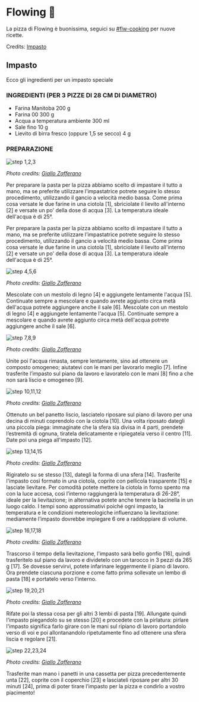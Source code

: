 # Flowing 🍕

La pizza di Flowing è buonissima, seguici su [#flw-cooking]() per nuove ricette.

Credits: [Impasto](https://ricette.giallozafferano.it/Impasto-per-pizza.html)

## Impasto

Ecco gli ingredienti per un impasto speciale

### INGREDIENTI (PER 3 PIZZE DI 28 CM DI DIAMETRO)

- Farina Manitoba 200 g
- Farina 00 300 g
- Acqua a temperatura ambiente 300 ml
- Sale fino 10 g
- Lievito di birra fresco (oppure 1,5 se secco) 4 g

### PREPARAZIONE

![step 1,2,3](https://ricette.giallozafferano.it/images/ricette/238/23808/23808_draft-impasto-per-pizza_strip_1-3.jpg)

*Photo credits: [Giallo Zafferano](https://ricette.giallozafferano.it/)*

Per preparare la pasta per la pizza abbiamo scelto di impastare il tutto a mano, ma se preferite utilizzare l’impastatrice potrete seguire lo stesso procedimento, utilizzando il gancio a velocità medio bassa. Come prima cosa versate le due farine in una ciotola [1], sbriciolate il lievito all'interno [2] e versate un po' della dose di acqua [3]. La temperatura ideale dell'acqua è di 25°.

Per preparare la pasta per la pizza abbiamo scelto di impastare il tutto a mano, ma se preferite utilizzare l’impastatrice potrete seguire lo stesso procedimento, utilizzando il gancio a velocità medio bassa. Come prima cosa versate le due farine in una ciotola [1], sbriciolate il lievito all'interno [2] e versate un po' della dose di acqua [3]. La temperatura ideale dell'acqua è di 25°.

![step 4,5,6](https://ricette.giallozafferano.it/images/ricette/238/23808/23808_draft-impasto-per-pizza_strip_4-6.jpg)

*Photo credits: [Giallo Zafferano](https://ricette.giallozafferano.it/)*

Mescolate con un mestolo di legno [4] e aggiungete lentamente l'acqua [5]. Continuate sempre a mescolare e quando avrete aggiunto circa metà dell'acqua potrete aggiungere anche il sale [6].
Mescolate con un mestolo di legno [4] e aggiungete lentamente l'acqua [5]. Continuate sempre a mescolare e quando avrete aggiunto circa metà dell'acqua potrete aggiungere anche il sale [6].

![step 7,8,9](https://ricette.giallozafferano.it/images/ricette/238/23808/23808_draft-impasto-per-pizza_strip_7-9.jpg)

*Photo credits: [Giallo Zafferano](https://ricette.giallozafferano.it/)*

Unite poi l'acqua rimasta, sempre lentamente, sino ad ottenere un composto omogeneo; aiutatevi con le mani per lavorarlo meglio [7]. Infine trasferite l’impasto sul piano da lavoro e lavoratelo con le mani [8] fino a che non sarà liscio e omogeneo [9].

![step 10,11,12](https://ricette.giallozafferano.it/images/ricette/238/23808/23808_draft-impasto-per-pizza_strip_10-12.jpg)

*Photo credits: [Giallo Zafferano](https://ricette.giallozafferano.it/)*

Ottenuto un bel panetto liscio, lasciatelo riposare sul piano di lavoro per una decina di minuti coprendolo con la ciotola [10]. Una volta riposato dategli una piccola piega: immaginate che la sfera sia divisa in 4 parti, prendete l’estremità di ognuna, tiratela delicatamente e ripiegatela verso il centro [11]. Date poi una piega all'impasto [12].

![step 13,14,15](https://ricette.giallozafferano.it/images/ricette/238/23808/23808_draft-impasto-per-pizza_strip_13-15.jpg)

*Photo credits: [Giallo Zafferano](https://ricette.giallozafferano.it/)*

Rigiratelo su se stesso [13], dategli la forma di una sfera [14]. Trasferite l'impasto così formato in una ciotola, coprite con pellicola trasparente [15] e lasciate lievitare. Per comodità potete mettere la ciotola in forno spento ma con la luce accesa, così l’interno raggiungerà la temperatura di 26-28°, ideale per la lievitazione; in alternativa potete anche tenere la bacinella in un luogo caldo. I tempi sono approssimativi poiché ogni impasto, la temperatura e le condizioni metereologiche influenzano la lievitazione: mediamente l’impasto dovrebbe impiegare 6 ore a raddoppiare di volume.

![step 16,17,18](https://ricette.giallozafferano.it/images/ricette/238/23808/23808_draft-impasto-per-pizza_strip_16-18.jpg)

*Photo credits: [Giallo Zafferano](https://ricette.giallozafferano.it/)*

Trascorso il tempo della lievitazione, l'impasto sarà bello gonfio [16], quindi trasferitelo sul piano da lavoro e dividetelo con un tarocco in 3 pezzi da 265 g [17]. Se dovesse servirvi, potete infarinare leggermente il piano di lavoro. Ora prendete ciascuna porzione e come fatto prima sollevate un lembo di pasta [18] e portatelo verso l'interno. 

![step 19,20,21](https://ricette.giallozafferano.it/images/ricette/238/23808/23808_draft-impasto-per-pizza_strip_19-21.jpg)

*Photo credits: [Giallo Zafferano](https://ricette.giallozafferano.it/)*

Rifate poi la stessa cosa per gli altri 3 lembi di pasta [19]. Allungate quindi l'impasto piegandolo su se stesso [20] e procedete con la pirlatura: pirlare l'impasto significa farlo girare con le mani sul ripiano di lavoro portandolo verso di voi e poi allontanandolo ripetutamente fino ad ottenere una sfera liscia e regolare [21].

![step 22,23,24](https://ricette.giallozafferano.it/images/ricette/238/23808/23808_draft-impasto-per-pizza_strip_22-24.jpg)

*Photo credits: [Giallo Zafferano](https://ricette.giallozafferano.it/)*

Trasferite man mano i panetti in una cassetta per pizza precedentemente unta [22], coprite con il coperchio [23] e lasciateli riposare per altri 30 minuti [24], prima di poter tirare l’impasto per la pizza e condirlo a vostro piacimento!
